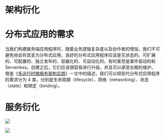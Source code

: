 # 架构衍化

# 分布式应用的需求

当我们构建服务端应用程序时，随着业务逻辑复杂度以及协作者的增加，我们不可避免地会将其变为分布式应用，良好的分布式应用程序应该是无状态的、可扩展的、可配置的、独立发布的、容器化的、可自动化的，有时甚至是事件驱动的和 Serverless。创建之后，它们应该很容易进行升级，并且可以承受长期的维护。借鉴《[多运行时微服务架构实践](https://mp.weixin.qq.com/s/Sqpz4KD6Gyb7GDd0WVT8dg)》一文中的描述，我们可以把现代分布式应用程序的需求分为 4 类，分别是生命周期（lifecycle）、网络（networking）、状态（state）和绑定（binding）。

# 服务衍化

![](https://i.postimg.cc/fyh0pT8K/image.png)

![](https://i.postimg.cc/L4zPfLs0/image.png)
